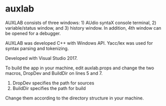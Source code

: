 # auxlab

AUXLAB consists of three windows: 1) AUdio syntaX console terminal, 2) variable/status window, and 3) history window. In addition, 4th window can be opened for a debugger.

AUXLAB was developed C++ with Windows API. Yacc/lex was used for syntax parsing and tokenizing.

Developed with Visual Studio 2017.

To build the app in your machine, edit auxlab.props and change the two macros, DropDev and BuildDir on lines 5 and 7.
1) DropDev specifies the path for sources
2) BuildDir specifies the path for build

Change them according to the directory structure in your machine.
